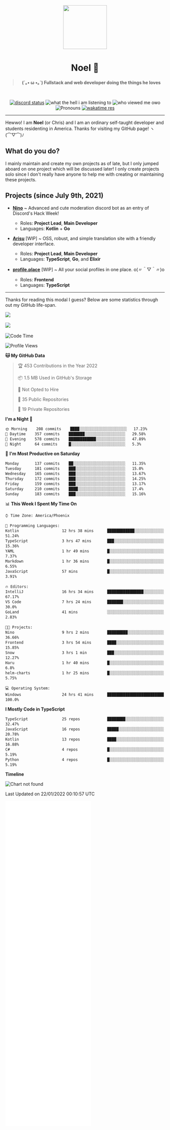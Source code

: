<div align='center'>
  <div align='center'>
    <img
      src='https://cdn.floofy.dev/art/icons/icon_cinnamonserval.png'
      width='138'
      height='138'
    />
  </div>
  <h1>Noel 🐾</h1>
  <blockquote><strong>(´｡• ω •｡`) Fullstack and web developer doing the things he loves</strong></blockquote>

  <br />

  <a href='https://discord.com/users/280158289667555328' target='_blank'><img alt="discord status" src="https://dev.discordprofiles.me/badge/status/280158289667555328" /></a>
  <img alt="what the hell i am listening to" src="https://dev.discordprofiles.me/badge/spotify/280158289667555328" />
  <img alt="who viewed me owo" src="https://komarev.com/ghpvc/?username=auguwu" />
  <img alt='Pronouns' src='https://img.shields.io/endpoint?url=https://pronoundb.org/shields/6004d014406af11e4593a013' />
  <a href="https://wakatime.com/@auguwu" target='_blank'>
    <img alt='wakatime res' src='https://wakatime.com/badge/user/89736485-42ec-4c0f-a2f3-481db74514dc.svg' />
  </a>
</div>

<hr />

Hewwo! I am **Noel** (or Chris) and I am an ordinary self-taught developer and students residenting in America. Thanks for visiting my GitHub page! ヽ(⌒▽⌒)ﾉ

## What do you do?
I mainly maintain and create my own projects as of late, but I only jumped aboard on one project which will be discussed later! I only create projects
solo since I don't really have anyone to help me with creating or maintaining these projects.

## Projects (since July 9th, 2021)
- [**Nino**](https://nino.sh) ~ Advanced and cute moderation discord bot as an entry of Discord's Hack Week!
  - Roles: **Project Lead**, **Main Developer**
  - Languages: **Kotlin** + **Go**

- [**Arisu**](https://arisu.land) [WIP] ~ OSS, robust, and simple translation site with a friendly developer interface.
  - Roles: **Project Lead**, **Main Developer**
  - Languages: **TypeScript**, **Go**, and **Elixir**

- [**profile.place**](https://profile.place) [WIP] ~ All your social profiles in one place. o(〃＾▽＾〃)o
  - Roles: **Frontend**
  - Languages: **TypeScript**

---

Thanks for reading this modal I guess? Below are some statistics through out my GitHub life-span.

![](https://github-readme-stats.vercel.app/api?username=auguwu&count_private=true&show_icons=true&theme=gruvbox)

![](https://github-readme-stats.vercel.app/api/top-langs/?username=auguwu&layout=compact&theme=gruvbox)

<!--START_SECTION:waka-->
![Code Time](http://img.shields.io/badge/Code%20Time-2%2C654%20hrs%2036%20mins-blue)

![Profile Views](http://img.shields.io/badge/Profile%20Views-4-blue)

**🐱 My GitHub Data** 

> 🏆 453 Contributions in the Year 2022
 > 
> 📦 1.5 MB Used in GitHub's Storage 
 > 
> 🚫 Not Opted to Hire
 > 
> 📜 35 Public Repositories 
 > 
> 🔑 19 Private Repositories  
 > 
**I'm a Night 🦉** 

```text
🌞 Morning    208 commits    ████░░░░░░░░░░░░░░░░░░░░░   17.23% 
🌆 Daytime    357 commits    ███████░░░░░░░░░░░░░░░░░░   29.58% 
🌃 Evening    578 commits    ████████████░░░░░░░░░░░░░   47.89% 
🌙 Night      64 commits     █░░░░░░░░░░░░░░░░░░░░░░░░   5.3%

```
📅 **I'm Most Productive on Saturday** 

```text
Monday       137 commits    ██░░░░░░░░░░░░░░░░░░░░░░░   11.35% 
Tuesday      181 commits    ███░░░░░░░░░░░░░░░░░░░░░░   15.0% 
Wednesday    165 commits    ███░░░░░░░░░░░░░░░░░░░░░░   13.67% 
Thursday     172 commits    ███░░░░░░░░░░░░░░░░░░░░░░   14.25% 
Friday       159 commits    ███░░░░░░░░░░░░░░░░░░░░░░   13.17% 
Saturday     210 commits    ████░░░░░░░░░░░░░░░░░░░░░   17.4% 
Sunday       183 commits    ███░░░░░░░░░░░░░░░░░░░░░░   15.16%

```


📊 **This Week I Spent My Time On** 

```text
⌚︎ Time Zone: America/Phoenix

💬 Programming Languages: 
Kotlin                   12 hrs 38 mins      ████████████░░░░░░░░░░░░░   51.24% 
TypeScript               3 hrs 47 mins       ███░░░░░░░░░░░░░░░░░░░░░░   15.36% 
YAML                     1 hr 49 mins        █░░░░░░░░░░░░░░░░░░░░░░░░   7.37% 
Markdown                 1 hr 36 mins        █░░░░░░░░░░░░░░░░░░░░░░░░   6.55% 
JavaScript               57 mins             █░░░░░░░░░░░░░░░░░░░░░░░░   3.91%

🔥 Editors: 
IntelliJ                 16 hrs 34 mins      ████████████████░░░░░░░░░   67.17% 
VS Code                  7 hrs 24 mins       ███████░░░░░░░░░░░░░░░░░░   30.0% 
GoLand                   41 mins             ░░░░░░░░░░░░░░░░░░░░░░░░░   2.83%

🐱‍💻 Projects: 
Nino                     9 hrs 2 mins        █████████░░░░░░░░░░░░░░░░   36.66% 
Frontend                 3 hrs 54 mins       ████░░░░░░░░░░░░░░░░░░░░░   15.85% 
Snow                     3 hrs 1 min         ███░░░░░░░░░░░░░░░░░░░░░░   12.27% 
Haru                     1 hr 40 mins        █░░░░░░░░░░░░░░░░░░░░░░░░   6.8% 
helm-charts              1 hr 25 mins        █░░░░░░░░░░░░░░░░░░░░░░░░   5.75%

💻 Operating System: 
Windows                  24 hrs 41 mins      █████████████████████████   100.0%

```

**I Mostly Code in TypeScript** 

```text
TypeScript               25 repos            ████████░░░░░░░░░░░░░░░░░   32.47% 
JavaScript               16 repos            █████░░░░░░░░░░░░░░░░░░░░   20.78% 
Kotlin                   13 repos            ████░░░░░░░░░░░░░░░░░░░░░   16.88% 
C#                       4 repos             █░░░░░░░░░░░░░░░░░░░░░░░░   5.19% 
Python                   4 repos             █░░░░░░░░░░░░░░░░░░░░░░░░   5.19%

```


**Timeline**

![Chart not found](https://raw.githubusercontent.com/auguwu/auguwu/master/charts/bar_graph.png) 


 Last Updated on 22/01/2022 00:10:57 UTC
<!--END_SECTION:waka-->

![](./github-metrics.svg)
